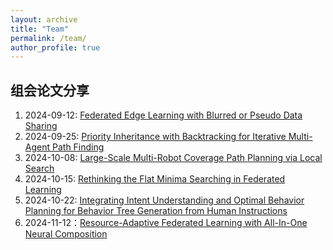 ```yaml
---
layout: archive
title: "Team"
permalink: /team/
author_profile: true
---
```


## 组会论文分享
1. 2024-09-12: [Federated Edge Learning with Blurred or Pseudo Data Sharing](https://github.com/benjiachong/benjiachong.github.io/blob/master/files/Federated%20Edge%20Learning%20with%20Blurred%20or%20Pseudo%20Data%20Sharing(slides).pdf)       
2. 2024-09-25: [Priority Inheritance with Backtracking for Iterative Multi-Agent Path Finding](https://github.com/benjiachong/benjiachong.github.io/blob/master/files/20240924.pdf)      
3. 2024-10-08: [Large-Scale Multi-Robot Coverage Path Planning via Local Search](https://github.com/benjiachong/benjiachong.github.io/blob/master/files/2024-10-08-%E8%AE%BA%E6%96%87%E5%88%86%E4%BA%AB.pdf)  
4. 2024-10-15: [Rethinking the Flat Minima Searching in Federated Learning](https://github.com/benjiachong/benjiachong.github.io/blob/master/files/Federated%20Edge%20Learning%20with%20Blurred%20or%20Pseudo%20Data%20Sharing(slides).pdf)  
5. 2024-10-22: [Integrating Intent Understanding and Optimal Behavior Planning for Behavior Tree Generation from Human Instructions](https://github.com/benjiachong/benjiachong.github.io/blob/master/files/%E5%85%B7%E8%BA%AB%E6%99%BA%E8%83%BD.pdf)
6. 2024-11-12：[Resource-Adaptive Federated Learning with All-In-One Neural Composition](https://github.com/benjiachong/benjiachong.github.io/blob/master/files/%E7%94%A8%E4%BD%8E%E7%A7%A9%E5%88%86%E8%A7%A3%E8%A7%A3%E5%86%B3%E5%BC%82%E6%9E%84FL.pdf)  
